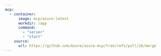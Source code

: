```yaml
---
mcp:
  - container:
      image: mcp/azure:latest
      workdir: /app
      command:
        - "server"
        - "start"
    source:
      url: https://github.com/Azure/azure-mcp/tree/refs/pull/16/merge
---
```

